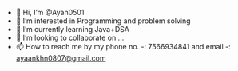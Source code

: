 - 👋 Hi, I’m @Ayan0501
- 👀 I’m interested in Programming and problem solving
- 🌱 I’m currently learning Java+DSA
- 💞️ I’m looking to collaborate on ...
- 📫 How to reach me by my phone no. -: 7566934841 and email -: ayaankhn0807@gmail.com

<!---
Ayan0501/Ayan0501 is a ✨ special ✨ repository because its `README.md` (this file) appears on your GitHub profile.
You can click the Preview link to take a look at your changes.
--->

